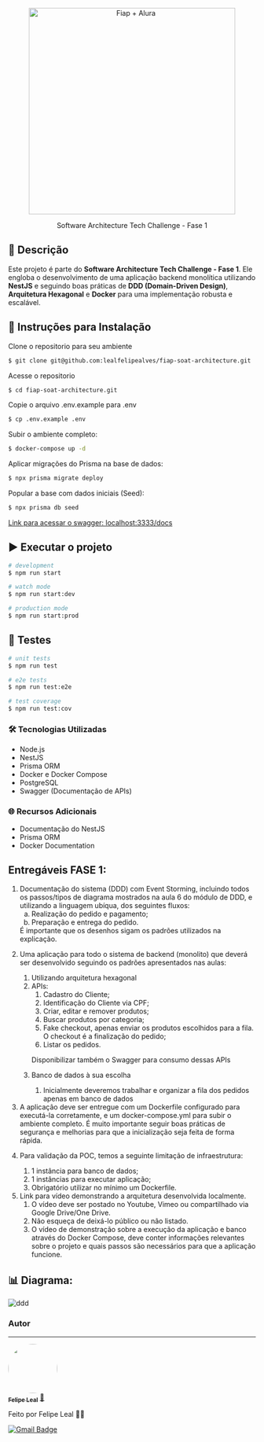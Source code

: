 <p align="center">
  <img src="https://github.com/user-attachments/assets/5016809a-9f26-4624-b1ce-1fc191482fb9" width="420" alt="Fiap + Alura" />
</p>

<p align="center">Software Architecture Tech Challenge - Fase 1</p>

## 📄 Descrição

Este projeto é parte do **Software Architecture Tech Challenge - Fase 1**. Ele engloba o desenvolvimento de uma aplicação backend monolítica utilizando **NestJS** e seguindo boas práticas de **DDD (Domain-Driven Design)**, **Arquitetura Hexagonal** e **Docker** para uma implementação robusta e escalável.

## 🚀 Instruções para Instalação

Clone o repositorio para seu ambiente

```bash
$ git clone git@github.com:lealfelipealves/fiap-soat-architecture.git
```

Acesse o repositorio

```bash
$ cd fiap-soat-architecture.git
```

Copie o arquivo .env.example para .env

```bash
$ cp .env.example .env
```

Subir o ambiente completo:

```bash
$ docker-compose up -d
```

Aplicar migrações do Prisma na base de dados:

```bash
$ npx prisma migrate deploy
```

Popular a base com dados iniciais (Seed):

```bash
$ npx prisma db seed
```

[Link para acessar o swagger: localhost:3333/docs](http://localhost:3333/docs)

## ▶️ Executar o projeto

```bash
# development
$ npm run start

# watch mode
$ npm run start:dev

# production mode
$ npm run start:prod
```

## 🧪 Testes

```bash
# unit tests
$ npm run test

# e2e tests
$ npm run test:e2e

# test coverage
$ npm run test:cov
```

### 🛠 Tecnologias Utilizadas

- Node.js
- NestJS
- Prisma ORM
- Docker e Docker Compose
- PostgreSQL
- Swagger (Documentação de APIs)

### 🌐 Recursos Adicionais

- Documentação do NestJS
- Prisma ORM
- Docker Documentation

## Entregáveis FASE 1:

<ol type="1">
  <li>
    Documentação do sistema (DDD) com Event Storming, incluindo todos os
    passos/tipos de diagrama mostrados na aula 6 do módulo de DDD, e utilizando
    a linguagem ubíqua, dos seguintes fluxos:
    <ol type="a">
      <li>Realização do pedido e pagamento;</li>
      <li>Preparação e entrega do pedido.</li>
    </ol>
    É importante que os desenhos sigam os padrões utilizados na explicação.
  </li>
  <li>
    <p>
      Uma aplicação para todo o sistema de backend (monolito) que deverá ser
      desenvolvido seguindo os padrões apresentados nas aulas:
    </p>
    <ol>
      <li>Utilizando arquitetura hexagonal</li>
      <li>
        APIs:
        <ol>
          <li>Cadastro do Cliente;</li>
          <li>Identificação do Cliente via CPF;</li>
          <li>Criar, editar e remover produtos;</li>
          <li>Buscar produtos por categoria;</li>
          <li>
            Fake checkout, apenas enviar os produtos escolhidos para a fila. O
            checkout é a finalização do pedido;
          </li>
          <li>Listar os pedidos.</li>
        </ol>
        <p>Disponibilizar também o Swagger para consumo dessas APIs</p>
      </li>
      <li>
        <p>Banco de dados à sua escolha</p>
        <ol>
          <li>
            Inicialmente deveremos trabalhar e organizar a fila dos pedidos
            apenas em banco de dados
          </li>
        </ol>
      </li>
    </ol>
  </li>
  <li>
    A aplicação deve ser entregue com um Dockerfile configurado para executá-la
    corretamente, e um docker-compose.yml para subir o ambiente completo. É
    muito importante seguir boas práticas de segurança e melhorias para que a
    inicialização seja feita de forma rápida.
  </li>
  <li>
    <p>Para validação da POC, temos a seguinte limitação de infraestrutura:</p>
    <ol>
      <li>1 instância para banco de dados;</li>
      <li>1 instâncias para executar aplicação;</li>
      <li>Obrigatório utilizar no mínimo um Dockerfile.</li>
    </ol>
  </li>
  <li>
    Link para vídeo demonstrando a arquitetura desenvolvida localmente.
    <ol>
      <li>
        O vídeo deve ser postado no Youtube, Vimeo ou compartilhado via Google
        Drive/One Drive.
      </li>
      <li>Não esqueça de deixá-lo público ou não listado.</li>
      <li>
        O vídeo de demonstração sobre a execução da aplicação e banco através do
        Docker Compose, deve conter informações relevantes sobre o projeto e
        quais passos são necessários para que a aplicação funcione.
      </li>
    </ol>
  </li>
</ol>

## 📊 Diagrama:

![ddd](https://github.com/user-attachments/assets/1b5ee2fe-113a-44c2-a68a-c904e79b5f02)

### Autor

---

<a href="https://github.com/lealfelipealves">
 <img style="border-radius: 50%;" src="https://avatars.githubusercontent.com/u/17007124?v=4" width="100px;" alt=""/>
 <br />
 <sub><b>Felipe Leal</b></sub></a> <a href="https://github.com/lealfelipealves" title="Felipe Leal Profile">🚀</a>

Feito por Felipe Leal 👋🏽

[![Gmail Badge](https://img.shields.io/badge/-contato@felipeleal.eng.br-c14438?style=flat-square&logo=Gmail&logoColor=white&link=mailto:contato@felipeleal.eng.br)](mailto:contato@felipeleal.eng.br)
